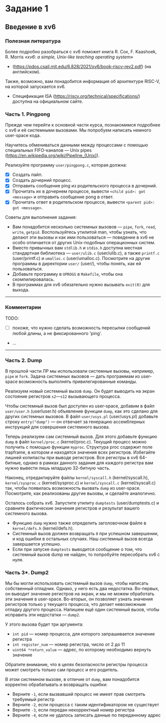 # Задание 1

## Введение в xv6

### Полезная литература

Более подробно разобраться с xv6 поможет книга R. Cox, F. Kaashoek, R. Morris _«xv6: a simple, Unix-like teaching operating system»_

- (https://pdos.csail.mit.edu/6.828/2021/xv6/book-riscv-rev2.pdf) (на английском).

Также, возможно, вам понадобится информация об архитектуре RISC-V, на которой запускается xv6.

- Спецификация ISA (https://riscv.org/technical/specifications/) доступна на официальном сайте.

### Часть 1. Pingpong

Прежде чем перейти к основной части курса, познакомимся подробнее с xv6 и её
системными вызовами. Мы попробуем написать немного user-space кода.

Научитесь обмениваться данными между процессами с помощью специальных
FIFO-каналов — Unix pipes (https://en.wikipedia.org/wiki/Pipeline_(Unix)).

Реализуйте программу `user/pingpong.c`, которая должна:

- [x] Создать пайп.
- [x] Создать дочерний процесс.
- [x] Отправить сообщение ping из родительского процесса в дочерний.
- [x] Прочитать их в дочернем процессе, вывести `<child pid>: got <message>` 
  и отправить сообщение pong в ответ.
- [x] Прочитать ответ в родительском процессе, вывести `<parent pid>: got <message>`.

Советы для выполнения задания:

- Вам понадобится несколько системных вызовов — `pipe`, `fork`, `read`, `write`, `getpid`.
  Воспользуйтесь утилитой man, чтобы узнать, что делают эти вызовы и как ими
  пользоваться — поведение в xv6 не особо отличается от других Unix-подобных
  операционных систем.
- Вместо привычных вам `stdlib.h` и `stdio.h` доступна местная
  стандартная библиотека — `user/ulib.c` (user/ulib.c), а также `printf.c` (user/printf.c) 
  и `umalloc.c` (user/umalloc.c). Посмотрите на другие программы в
  директории `user/` (user/), чтобы понять, как ей пользоваться.
- Добавьте программу в `UPROGS` в `Makefile`, чтобы она скомпилировалась.
- В программах для xv6 обязательно нужно вызывать `exit(0)` для выхода.

- - -

### Комментарии

TODO:
- [ ] похоже, что нужно сделать возможность пересылки сообщений любой длины, а не фиксированного 'ping'.
- ...

- - -

### Часть 2. Dump

В прошлой части ЛР мы использовали системные вызовы, например, `pipe` и `fork`.
Задача системных вызовов — дать программам из user-space возможность выполнять
привилегированные команды.

Реализуем новый системный вызов `dump`. Он будет выводить на экран состояние
регистров `s2`—`s12` вызывающего процесса.

Чтобы системный вызов был доступен из user-space, добавим в файл `user/user.h`
(userluser.h) объявление функции `dump`, как это сделано для других системных
вызовов. В файл `user/usys.pl` (user/usys.pl) добавьте строку `entry("dump")`
— он отвечает за генерацию ассемблерных инструкций для совершения системного
вызова.

Теперь реализуем сам системный вызов. Для этого добавьте функцию `dump` в файл
`kernel/proc.c` (kernel/proc.c). Текущий процесс можно получить с помощью
функции `myproc`. Структура proc содержит поле trapframe, в котором и находятся
значения всех регистров. Избегайте лишней копипасты при выводе регистров.
Все регистры в xv6 64-битные, однако в рамках данного задания для каждого регистра
вам нужно вывести лишь младшую 32-битную часть.

Наконец, отредактируйте файлы `kernel/syscall.h` (kernel/syscall.h),
`kernel/sysproc.c` (kernel/sysproc.c) и `kernel/syscall.c` (kernel/syscall.c) так,
чтобы появилась возможность вызвать `dump` из user-space. Посмотрите, как
реализованы другие вызовы, и сделайте аналогично.

Осталось собрать xv6. Запустите утилиту `dumptests` (user/dumptests.c) и сравните
фактические значения регистров и результат вашего системного вызова.

- Функцию `dump` нужно также определить заголовочном файле в
`kernel/defs.h` (kernel/defs.h).
- Системный вызов должен возвращать `0` при успешном завершении, и код
  ошибки в остальных случаях. Наш системный вызов всегда завершается
  успешно.
- Если при запуске `dumptests` выводится сообщение о том, что системный
  вызов dump не найден, то попробуйте пересобрать xv6 с нуля.

### Часть 3*. Dump2

Мы бы могли использовать системный вызов `dump`, чтобы написать собственный
отладчик. Однако, у него есть два недостатка. Во-первых, он выводит значение
регистров на экран, и мы не можем обработать эти значения в user-space.
Во-вторых, он позволяет узнать значения регистров только у текущего процесса,
что делает невозможным отладку другого процесса. Напишем ещё один системный
вызов, чтобы исправить эти недостатки — `dump2`.

У этого вызова будет три аргумента:

- `int pid` — номер процесса, для которого запрашивается значение регистра
- `int register_num` — номер регистра, число от 2 до 11
- `uint64 *return_value` — адрес, по которому необходимо вернуть значение

Обратите внимание, что в целях безопасности регистры процесса может смотреть
только сам процесс и его родитель.

В этом системном вызове, в отличие от `dump`, вам понадобится корректно
обрабатывать и возвращать ошибки:

- Верните `-1`, если вызвавший процесс не имеет прав смотреть требуемый
регистр
- Верните `-2`, если процесса с таким идентификатором не существует
- Верните `-3`, если передан некорректный номер регистра
- Верните `-4`, если не удалось записать данные по переданному адрес
